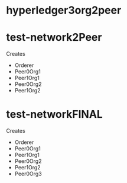 # hyperledger3org2peer

# test-network2Peer
Creates
- Orderer
- Peer0Org1
- Peer1Org1
- Peer0Org2
- Peer1Org2

# test-networkFINAL 
Creates
- Orderer
- Peer0Org1
- Peer1Org1
- Peer0Org2
- Peer1Org2
- Peer0Org3
